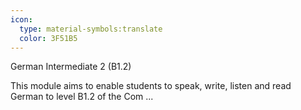 ```yaml
---
icon:
  type: material-symbols:translate
  color: 3F51B5
---
```


German Intermediate 2 (B1.2)

This module aims to enable students to speak, write, listen and read German to level B1.2 of the Com ... 
